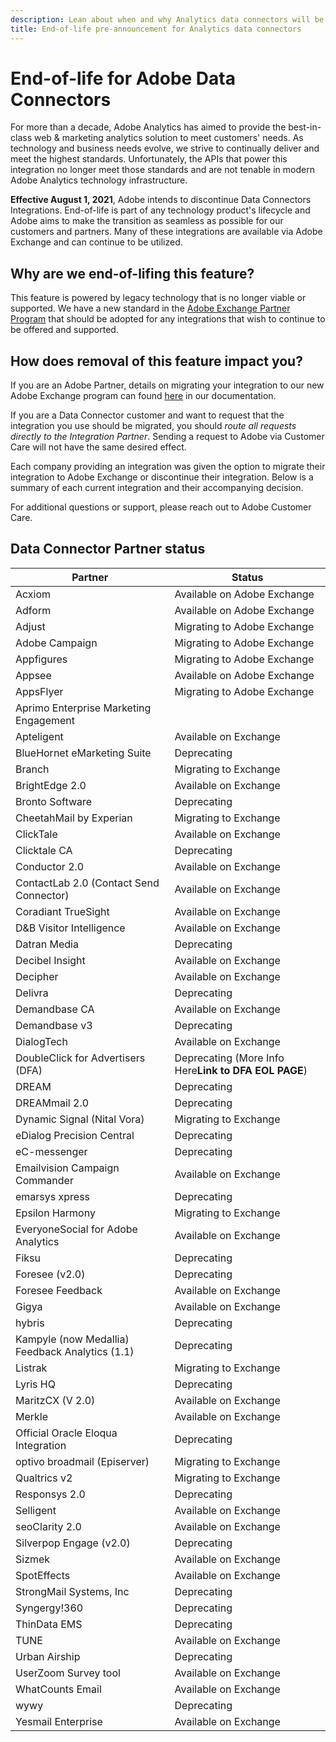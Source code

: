 ```yaml
---
description: Lean about when and why Analytics data connectors will be end-of-lifed.
title: End-of-life pre-announcement for Analytics data connectors
---
```


# End-of-life for Adobe Data Connectors

For more than a decade, Adobe Analytics has aimed to provide the best-in-class web & marketing analytics solution to meet customers' needs. As technology and business needs evolve, we strive to continually deliver and meet the highest standards.  Unfortunately, the APIs that power this integration no longer meet those standards and are not tenable in modern Adobe Analytics technology infrastructure.

**Effective August 1, 2021**, Adobe intends to discontinue Data Connectors Integrations. End-of-life is part of any technology product's lifecycle and Adobe aims to make the transition as seamless as possible for our customers and partners. Many of these integrations are available via Adobe Exchange and can continue to be utilized.  

## Why are we end-of-lifing this feature?

This feature is powered by legacy technology that is no longer viable or supported. We have a new standard in the [Adobe Exchange Partner Program](https://partners.adobe.com/exchangeprogram/experiencecloud) that should be adopted for any integrations that wish to continue to be offered and supported. 

## How does removal of this feature impact you?

If you are an Adobe Partner, details on migrating your integration to our new Adobe Exchange program can found [here](https://adobeexchangeec.zendesk.com/hc/en-us/articles/360003867071-Adobe-Analytics-Integration-Tools) in our documentation.  

If you are a Data Connector customer and want to request that the integration you use should be migrated, you should *route all requests directly to the Integration Partner*. Sending a request to Adobe via Customer Care will not have the same desired effect.

Each company providing an integration was given the option to migrate their integration to Adobe Exchange or discontinue their integration. Below is a summary of each current integration and their accompanying decision.

For additional questions or support, please reach out to Adobe Customer Care.

## Data Connector Partner status

| Partner | Status |
| --- | --- |
| Acxiom | Available on Adobe Exchange |
| Adform | Available on Adobe Exchange |
| Adjust | Migrating to Adobe Exchange |
| Adobe Campaign | Migrating to Adobe Exchange |
| Appfigures | Migrating to Adobe Exchange |
| Appsee | Available on Adobe Exchange |
| AppsFlyer | Migrating to Adobe Exchange | 
| Aprimo Enterprise Marketing Engagement | 
| Apteligent | Available on Exchange| 
| BlueHornet eMarketing Suite | Deprecating | 
| Branch | Migrating to Exchange |
| BrightEdge 2.0 | Available on Exchange |
| Bronto Software | Deprecating| 
| CheetahMail by Experian | Migrating to Exchange |
| ClickTale | Available on Exchange |
| Clicktale CA | Deprecating |
| Conductor 2.0 | Available on Exchange |
| ContactLab 2.0 (Contact Send Connector) | Available on Exchange |
| Coradiant TrueSight | Available on Exchange |
| D&B Visitor Intelligence | Available on Exchange |
| Datran Media | Deprecating |
| Decibel Insight | Available on Exchange |
| Decipher | Available on Exchange |
| Delivra | Deprecating |
| Demandbase CA | Available on Exchange |
| Demandbase v3 | Deprecating |
| DialogTech | Available on Exchange |
| DoubleClick for Advertisers (DFA) | Deprecating (More Info Here**Link to DFA EOL PAGE**) |
| DREAM | Deprecating |
| DREAMmail 2.0 | Deprecating | 
| Dynamic Signal (Nital Vora) | Migrating to Exchange |
| eDialog Precision Central | Deprecating |
| eC-messenger | Deprecating |
| Emailvision Campaign Commander | Available on Exchange |
| emarsys xpress | Deprecating |
| Epsilon Harmony | Migrating to Exchange |
| EveryoneSocial for Adobe Analytics | Available on Exchange |
| Fiksu | Deprecating |
| Foresee (v2.0) | Deprecating |
| Foresee Feedback | Available on Exchange |
| Gigya | Available on Exchange |
| hybris | Deprecating |
| Kampyle (now Medallia) Feedback Analytics (1.1) | Deprecating |
| Listrak | Migrating to Exchange |
| Lyris HQ | Deprecating |
| MaritzCX (V 2.0) | Available on Exchange |
| Merkle | Available on Exchange |
| Official Oracle Eloqua Integration | Deprecating |
| optivo broadmail (Episerver) | Migrating to Exchange |
| Qualtrics v2 | Migrating to Exchange |
| Responsys 2.0 | Deprecating |
| Selligent | Available on Exchange |
| seoClarity 2.0 | Available on Exchange |
| Silverpop Engage (v2.0) | Deprecating |
| Sizmek | Available on Exchange |
| SpotEffects | Available on Exchange |
| StrongMail Systems, Inc | Deprecating |
| Syngergy!360 | Deprecating |
| ThinData EMS | Deprecating |
| TUNE | Available on Exchange |
| Urban Airship | Deprecating |
| UserZoom Survey tool | Available on Exchange |
| WhatCounts Email | Available on Exchange |
| wywy | Deprecating |
| Yesmail Enterprise | Available on Exchange |
